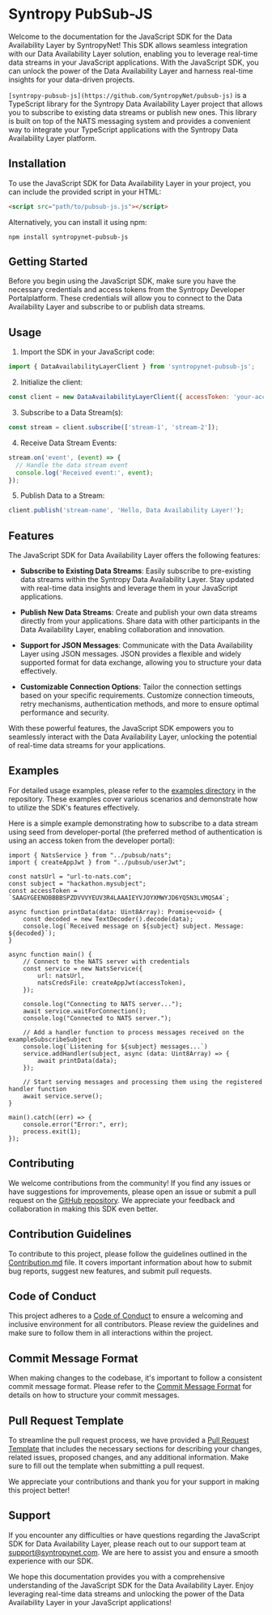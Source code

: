 # Syntropy PubSub-JS

Welcome to the documentation for the JavaScript SDK for the Data Availability Layer by SyntropyNet! This SDK allows seamless integration with our Data Availability Layer solution, enabling you to leverage real-time data streams in your JavaScript applications. With the JavaScript SDK, you can unlock the power of the Data Availability Layer and harness real-time insights for your data-driven projects.

`[syntropy-pubsub-js](https://github.com/SyntropyNet/pubsub-js)` is a TypeScript library for the Syntropy Data Availability Layer project that allows you to subscribe to existing data streams or publish new ones. This library is built on top of the NATS messaging system and provides a convenient way to integrate your TypeScript applications with the Syntropy Data Availability Layer platform.

## Installation

To use the JavaScript SDK for Data Availability Layer in your project, you can include the provided script in your HTML:

```html
<script src="path/to/pubsub-js.js"></script>
```

Alternatively, you can install it using npm:

```shell
npm install syntropynet-pubsub-js
```

## Getting Started

Before you begin using the JavaScript SDK, make sure you have the necessary credentials and access tokens from the Syntropy Developer Portalplatform. These credentials will allow you to connect to the Data Availability Layer and subscribe to or publish data streams.

## Usage

1. Import the SDK in your JavaScript code:

```javascript
import { DataAvailabilityLayerClient } from 'syntropynet-pubsub-js';
```

2. Initialize the client:

```javascript
const client = new DataAvailabilityLayerClient({ accessToken: 'your-access-token', privateKey: 'your-private-key' });
```

3. Subscribe to a Data Stream(s):

```javascript
const stream = client.subscribe(['stream-1', 'stream-2']);
```

4. Receive Data Stream Events:

```javascript
stream.on('event', (event) => {
  // Handle the data stream event
  console.log('Received event:', event);
});
```

5. Publish Data to a Stream:

```javascript
client.publish('stream-name', 'Hello, Data Availability Layer!');
```

## Features

The JavaScript SDK for Data Availability Layer offers the following features:

- **Subscribe to Existing Data Streams**: Easily subscribe to pre-existing data streams within the Syntropy Data Availability Layer. Stay updated with real-time data insights and leverage them in your JavaScript applications.

- **Publish New Data Streams**: Create and publish your own data streams directly from your applications. Share data with other participants in the Data Availability Layer, enabling collaboration and innovation.

- **Support for JSON Messages**: Communicate with the Data Availability Layer using JSON messages. JSON provides a flexible and widely supported format for data exchange, allowing you to structure your data effectively.

- **Customizable Connection Options**: Tailor the connection settings based on your specific requirements. Customize connection timeouts, retry mechanisms, authentication methods, and more to ensure optimal performance and security.

With these powerful features, the JavaScript SDK empowers you to seamlessly interact with the Data Availability Layer, unlocking the potential of real-time data streams for your applications.

## Examples

For detailed usage examples, please refer to the [examples directory](https://github.com/SyntropyNet/pubsub-js/examples) in the repository. These examples cover various scenarios and demonstrate how to utilize the SDK's features effectively.

Here is a simple example demonstrating how to subscribe to a data stream using seed from developer-portal (the preferred method of authentication is using an access token from the developer portal): 

```Text JavaScript
import { NatsService } from "../pubsub/nats";
import { createAppJwt } from "../pubsub/userJwt";

const natsUrl = "url-to-nats.com";
const subject = "hackathon.mysubject";
const accessToken = `SAAGYGEENOBBBBSPZDVVVYEUV3R4LAAAIEYVJOYXMWYJD6YQ5N3LVMQSA4`;

async function printData(data: Uint8Array): Promise<void> {
    const decoded = new TextDecoder().decode(data);
    console.log(`Received message on ${subject} subject. Message: ${decoded}`);
}

async function main() {
    // Connect to the NATS server with credentials
    const service = new NatsService({
        url: natsUrl,
        natsCredsFile: createAppJwt(accessToken),
    });

    console.log("Connecting to NATS server...");
    await service.waitForConnection();
    console.log("Connected to NATS server.");

    // Add a handler function to process messages received on the exampleSubscribeSubject
    console.log(`Listening for ${subject} messages...`)
    service.addHandler(subject, async (data: Uint8Array) => {
        await printData(data);
    });

    // Start serving messages and processing them using the registered handler function
    await service.serve();
}

main().catch((err) => {
    console.error("Error:", err);
    process.exit(1);
});
```

## Contributing

We welcome contributions from the community! If you find any issues or have suggestions for improvements, please open an issue or submit a pull request on the [GitHub repository](https://github.com/SyntropyNet/pubsub-js). We appreciate your feedback and collaboration in making this SDK even better. 

## Contribution Guidelines

To contribute to this project, please follow the guidelines outlined in the [Contribution.md](CONTRIBUTING.md) file. It covers important information about how to submit bug reports, suggest new features, and submit pull requests.

## Code of Conduct
This project adheres to a [Code of Conduct](CODE_OF_CONDUCT.md) to ensure a welcoming and inclusive environment for all contributors. Please review the guidelines and make sure to follow them in all interactions within the project.

## Commit Message Format
When making changes to the codebase, it's important to follow a consistent commit message format. Please refer to the [Commit Message Format](commit-template.md) for details on how to structure your commit messages.

## Pull Request Template
To streamline the pull request process, we have provided a [Pull Request Template](pull-request-template.md) that includes the necessary sections for describing your changes, related issues, proposed changes, and any additional information. Make sure to fill out the template when submitting a pull request.

We appreciate your contributions and thank you for your support in making this project better!

## Support

If you encounter any difficulties or have questions regarding the JavaScript SDK for Data Availability Layer, please reach out to our support team at support@syntropynet.com. We are here to assist you and ensure a smooth experience with our SDK.

We hope this documentation provides you with a comprehensive understanding of the JavaScript SDK for the Data Availability Layer. Enjoy leveraging real-time data streams and unlocking the power of the Data Availability Layer in your JavaScript applications!